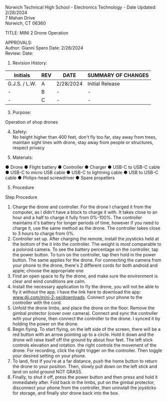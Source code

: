Norwich Technical High School - Electronics Technology    	-       Date Updated:  2/28/2024  
7 Mahan Drive  
Norwich, CT 06360  
  
  
TITLE: MINI 2 Drone Operation
  
APPROVALS:   
	Author: Gianni Spero  	Date: 2/28/2024  	  
	Review:  	  	Date:    
  
1.	Revision History:

|Initials    |	REV  |	DATE |   SUMMARY OF CHANGES |
|-|-|-|-|
|G.J.S. / L.W. | 	A  |	2/28/2024  |	Initial Release                                                  |
|-| 	B  |-|-|
|-|  C  |-|-|                                	
  
3.	Purpose:  
 
Operation of shop drones

4.	Safety:  
No height higher than 400 feet, don't fly too far, stay away from trees, maintain sight lines with drone, stay away from people or structures, respect privacy


5.	Materials: 
   
●	Drone
●	Flight battery
● Controller
● Charger
● USB-C to USB-C cable
● USB-C to micro USB cable
● USB-C to lightning cable
● USB to USB-C cable
● Philips-head screwdriver
● Spare propellers

5.	Procedure                           

Step  	Procedure

1. Charge the drone and controller. For the drone I charged it from the computer, as I didn't have a block to charge it with. It takes close to an hour and a half to charge it fully from 0%-100%. The controller maintains it's battery for longer periods of time, however if you need to charge it, use the same method as the drone. The controller takes close to 3 hours to charge from 0%.
2. Controller set up. After charging the remote, install the joysticks held at the bottom of the it into the controller. The weight is most comparable to a poloroid camera. To see the battery percentage on the controller, tap the power button. To turn on the controller, tap then hold in the power button. The same applies for the drone. For connecting the camera from your phone to the drone, there's 2 different cords for both android and apple; choose the appropriate one
3. Find an open space to fly the drone, and make sure the environment is clear and wind conditions are calm.
4. Install the necessary application to fly the drone, you will not be able to fly it without the app. I have the link here to download the app: www.dji.com/mini-2-se/downloads. Connect your phone to the controller with the cord.
5. Unfold the drone limbs, and place the drone on the floor. Remove the gimbal protector (cover over camera). Connect and sync the controller with your phone, then connect the controller to the drone. I synced it by holding the power on the drone.
6. Begin flying. To start flying, on the left side of the screen, there will be a red button with an arrow pointing up to a circle. Hold it down and the drone will raise itself off the ground by about four feet. The left stick controls elevation and rotation. the right controls the movement of the drone. For recording, click the right trigger on the controller. Then toggle your desired setting on your phone.
7. To land, first if you're at a far distance, push the home button to return the drone to your position. Then, slowly pull down on the left stick and land on solid ground NOT GRASS.
8. Finally, to shut it off, press the power button and then press and hold it immediately after. Fold back in the limbs, put on the gimbal protector, disconnect your phone from the controller, then uninstall the joysticks for storage, and finally stor drone back into the box. 

